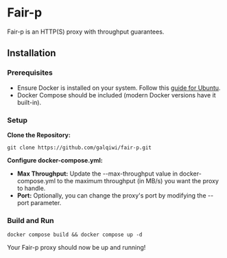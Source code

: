 # Fair-p

Fair-p is an HTTP(S) proxy with throughput guarantees.

## Installation

### Prerequisites
- Ensure Docker is installed on your system. Follow this [guide for Ubuntu](https://docs.docker.com/engine/install/ubuntu/).
- Docker Compose should be included (modern Docker versions have it built-in).

### Setup

**Clone the Repository:**

```git clone https://github.com/galqiwi/fair-p.git```
    
**Configure docker-compose.yml:**
- **Max Throughput:** Update the --max-throughput value in docker-compose.yml to the maximum throughput (in MB/s) you want the proxy to handle.
- **Port:** Optionally, you can change the proxy's port by modifying the --port parameter.

### Build and Run

```docker compose build && docker compose up -d```

Your Fair-p proxy should now be up and running!

